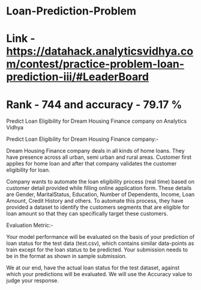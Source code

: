 # Loan-Prediction-Problem

# Link -  https://datahack.analyticsvidhya.com/contest/practice-problem-loan-prediction-iii/#LeaderBoard

# Rank - 744 and accuracy - 79.17 %

Predict Loan Eligibility for Dream Housing Finance company on Analytics Vidhya

Predict Loan Eligibility for Dream Housing Finance company:-

Dream Housing Finance company deals in all kinds of home loans. They have presence across all urban, semi urban and rural areas. Customer first applies for home loan and after that company validates the customer eligibility for loan.

Company wants to automate the loan eligibility process (real time) based on customer detail provided while filling online application form. These details are Gender, MaritalStatus, Education, Number of Dependents, Income, Loan Amount, Credit History and others. To automate this process, they have provided a dataset to identify the customers segments that are eligible for loan amount so that they can specifically target these customers. 

Evaluation Metric:-

Your model performance will be evaluated on the basis of your prediction of loan status for the test data (test.csv), which contains similar data-points as train except for the loan status to be predicted. Your submission needs to be in the format as shown in sample submission.

We at our end, have the actual loan status for the test dataset, against which your predictions will be evaluated. We will use the Accuracy value to judge your response.
